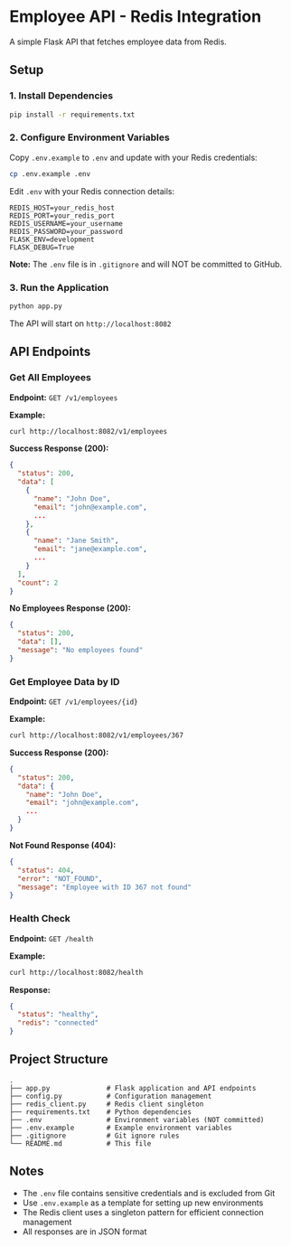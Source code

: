 # Employee API - Redis Integration

A simple Flask API that fetches employee data from Redis.

## Setup

### 1. Install Dependencies

```bash
pip install -r requirements.txt
```

### 2. Configure Environment Variables

Copy `.env.example` to `.env` and update with your Redis credentials:

```bash
cp .env.example .env
```

Edit `.env` with your Redis connection details:

```
REDIS_HOST=your_redis_host
REDIS_PORT=your_redis_port
REDIS_USERNAME=your_username
REDIS_PASSWORD=your_password
FLASK_ENV=development
FLASK_DEBUG=True
```

**Note:** The `.env` file is in `.gitignore` and will NOT be committed to GitHub.

### 3. Run the Application

```bash
python app.py
```

The API will start on `http://localhost:8082`

## API Endpoints

### Get All Employees

**Endpoint:** `GET /v1/employees`

**Example:**
```bash
curl http://localhost:8082/v1/employees
```

**Success Response (200):**
```json
{
  "status": 200,
  "data": [
    {
      "name": "John Doe",
      "email": "john@example.com",
      ...
    },
    {
      "name": "Jane Smith",
      "email": "jane@example.com",
      ...
    }
  ],
  "count": 2
}
```

**No Employees Response (200):**
```json
{
  "status": 200,
  "data": [],
  "message": "No employees found"
}
```

### Get Employee Data by ID

**Endpoint:** `GET /v1/employees/{id}`

**Example:**
```bash
curl http://localhost:8082/v1/employees/367
```

**Success Response (200):**
```json
{
  "status": 200,
  "data": {
    "name": "John Doe",
    "email": "john@example.com",
    ...
  }
}
```

**Not Found Response (404):**
```json
{
  "status": 404,
  "error": "NOT_FOUND",
  "message": "Employee with ID 367 not found"
}
```

### Health Check

**Endpoint:** `GET /health`

**Example:**
```bash
curl http://localhost:8082/health
```

**Response:**
```json
{
  "status": "healthy",
  "redis": "connected"
}
```

## Project Structure

```
.
├── app.py              # Flask application and API endpoints
├── config.py           # Configuration management
├── redis_client.py     # Redis client singleton
├── requirements.txt    # Python dependencies
├── .env                # Environment variables (NOT committed)
├── .env.example        # Example environment variables
├── .gitignore          # Git ignore rules
└── README.md           # This file
```

## Notes

- The `.env` file contains sensitive credentials and is excluded from Git
- Use `.env.example` as a template for setting up new environments
- The Redis client uses a singleton pattern for efficient connection management
- All responses are in JSON format


